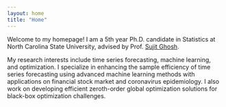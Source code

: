 ```yaml
---
layout: home
title: "Home"
---
```

Welcome to my homepage! I am a 5th year Ph.D. candidate in Statistics at North Carolina State University, advised by Prof. [Sujit Ghosh](https://www4.stat.ncsu.edu/~ghosh/).

My research interests include time series forecasting, machine learning, and optimization. I specialize in enhancing the sample efficiency of time series forecasting using advanced machine learning methods with applications on financial stock market and coronavirus epidemiology. I also work on developing efficient zeroth-order global optimization solutions for black-box optimization challenges.
